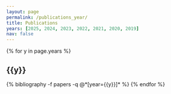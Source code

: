 ```yaml
---
layout: page
permalink: /publications_year/
title: Publications
years: [2025, 2024, 2023, 2022, 2021, 2020, 2019]
nav: false
---
```


<div class="publications">

{% for y in page.years %}
  <h2 class="year">{{y}}</h2>
  {% bibliography -f papers -q @*[year={{y}}]* %}
{% endfor %}

</div>
